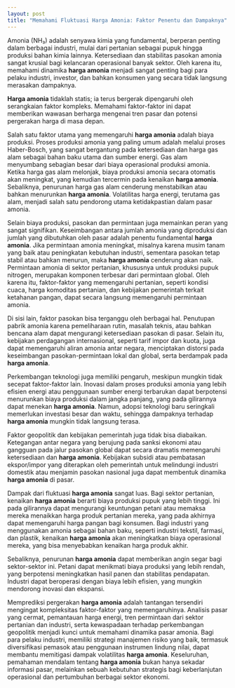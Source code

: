 ```yaml
---
layout: post
title: "Memahami Fluktuasi Harga Amonia: Faktor Penentu dan Dampaknya"
---
```


Amonia (NH₃) adalah senyawa kimia yang fundamental, berperan penting dalam berbagai industri, mulai dari pertanian sebagai pupuk hingga produksi bahan kimia lainnya. Ketersediaan dan stabilitas pasokan amonia sangat krusial bagi kelancaran operasional banyak sektor. Oleh karena itu, memahami dinamika **harga amonia** menjadi sangat penting bagi para pelaku industri, investor, dan bahkan konsumen yang secara tidak langsung merasakan dampaknya.

**Harga amonia** tidaklah statis; ia terus bergerak dipengaruhi oleh serangkaian faktor kompleks. Memahami faktor-faktor ini dapat memberikan wawasan berharga mengenai tren pasar dan potensi pergerakan harga di masa depan.

Salah satu faktor utama yang memengaruhi **harga amonia** adalah biaya produksi. Proses produksi amonia yang paling umum adalah melalui proses Haber-Bosch, yang sangat bergantung pada ketersediaan dan harga gas alam sebagai bahan baku utama dan sumber energi. Gas alam menyumbang sebagian besar dari biaya operasional produksi amonia. Ketika harga gas alam melonjak, biaya produksi amonia secara otomatis akan meningkat, yang kemudian tercermin pada kenaikan **harga amonia**. Sebaliknya, penurunan harga gas alam cenderung menstabilkan atau bahkan menurunkan **harga amonia**. Volatilitas harga energi, terutama gas alam, menjadi salah satu pendorong utama ketidakpastian dalam pasar amonia.

Selain biaya produksi, pasokan dan permintaan juga memainkan peran yang sangat signifikan. Keseimbangan antara jumlah amonia yang diproduksi dan jumlah yang dibutuhkan oleh pasar adalah penentu fundamental **harga amonia**. Jika permintaan amonia meningkat, misalnya karena musim tanam yang baik atau peningkatan kebutuhan industri, sementara pasokan tetap stabil atau bahkan menurun, maka **harga amonia** cenderung akan naik. Permintaan amonia di sektor pertanian, khususnya untuk produksi pupuk nitrogen, merupakan komponen terbesar dari permintaan global. Oleh karena itu, faktor-faktor yang memengaruhi pertanian, seperti kondisi cuaca, harga komoditas pertanian, dan kebijakan pemerintah terkait ketahanan pangan, dapat secara langsung memengaruhi permintaan amonia.

Di sisi lain, faktor pasokan bisa terganggu oleh berbagai hal. Penutupan pabrik amonia karena pemeliharaan rutin, masalah teknis, atau bahkan bencana alam dapat mengurangi ketersediaan pasokan di pasar. Selain itu, kebijakan perdagangan internasional, seperti tarif impor dan kuota, juga dapat memengaruhi aliran amonia antar negara, menciptakan distorsi pada keseimbangan pasokan-permintaan lokal dan global, serta berdampak pada **harga amonia**.

Perkembangan teknologi juga memiliki pengaruh, meskipun mungkin tidak secepat faktor-faktor lain. Inovasi dalam proses produksi amonia yang lebih efisien energi atau penggunaan sumber energi terbarukan dapat berpotensi menurunkan biaya produksi dalam jangka panjang, yang pada gilirannya dapat menekan **harga amonia**. Namun, adopsi teknologi baru seringkali memerlukan investasi besar dan waktu, sehingga dampaknya terhadap **harga amonia** mungkin tidak langsung terasa.

Faktor geopolitik dan kebijakan pemerintah juga tidak bisa diabaikan. Ketegangan antar negara yang berujung pada sanksi ekonomi atau gangguan pada jalur pasokan global dapat secara dramatis memengaruhi ketersediaan dan **harga amonia**. Kebijakan subsidi atau pembatasan ekspor/impor yang diterapkan oleh pemerintah untuk melindungi industri domestik atau menjamin pasokan nasional juga dapat membentuk dinamika **harga amonia** di pasar.

Dampak dari fluktuasi **harga amonia** sangat luas. Bagi sektor pertanian, kenaikan **harga amonia** berarti biaya produksi pupuk yang lebih tinggi. Ini pada gilirannya dapat mengurangi keuntungan petani atau memaksa mereka menaikkan harga produk pertanian mereka, yang pada akhirnya dapat memengaruhi harga pangan bagi konsumen. Bagi industri yang menggunakan amonia sebagai bahan baku, seperti industri tekstil, farmasi, dan plastik, kenaikan **harga amonia** akan meningkatkan biaya operasional mereka, yang bisa menyebabkan kenaikan harga produk akhir.

Sebaliknya, penurunan **harga amonia** dapat memberikan angin segar bagi sektor-sektor ini. Petani dapat menikmati biaya produksi yang lebih rendah, yang berpotensi meningkatkan hasil panen dan stabilitas pendapatan. Industri dapat beroperasi dengan biaya lebih efisien, yang mungkin mendorong inovasi dan ekspansi.

Memprediksi pergerakan **harga amonia** adalah tantangan tersendiri mengingat kompleksitas faktor-faktor yang memengaruhinya. Analisis pasar yang cermat, pemantauan harga energi, tren permintaan dari sektor pertanian dan industri, serta kewaspadaan terhadap perkembangan geopolitik menjadi kunci untuk memahami dinamika pasar amonia. Bagi para pelaku industri, memiliki strategi manajemen risiko yang baik, termasuk diversifikasi pemasok atau penggunaan instrumen lindung nilai, dapat membantu memitigasi dampak volatilitas **harga amonia**. Keseluruhan, pemahaman mendalam tentang **harga amonia** bukan hanya sekadar informasi pasar, melainkan sebuah kebutuhan strategis bagi keberlanjutan operasional dan pertumbuhan berbagai sektor ekonomi.

